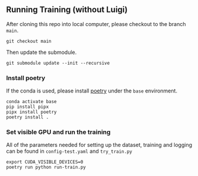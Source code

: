 ## Running Training (without Luigi)
After cloning this repo into local computer, please checkout to the branch `main`.
```
git checkout main
```
Then update the submodule.
```
git submodule update --init --recursive
```
### Install poetry
If the conda is used, please install [poetry](https://python-poetry.org/docs/) under the `base` environment.
```
conda activate base
pip install pipx
pipx install poetry
poetry install .
```

### Set visible GPU and run the training
All of the parameters needed for setting up the dataset, training and logging can be found in `config-test.yaml` and `try_train.py`
```
export CUDA_VISIBLE_DEVICES=0
poetry run python run-train.py
```
